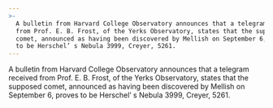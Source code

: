 ```yaml
---
>-
  A bulletin from Harvard College Observatory announces that a telegram received
  from Prof. E. B. Frost, of the Yerks Observatory, states that the supposed
  comet, announced as having been discovered by Mellish on September 6, proves
  to be Herschel’ s Nebula 3999, Creyer, 5261.
---
```


A bulletin from Harvard College Observatory announces that a telegram received from Prof. E. B. Frost, of the Yerks Observatory, states that the supposed comet, announced as having been discovered by Mellish on September 6, proves to be Herschel’ s Nebula 3999, Creyer, 5261.